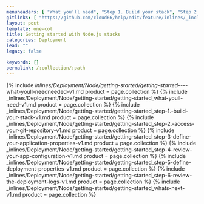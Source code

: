 ```yaml
---
menuheaders: [ "What you’ll need", "Step 1. Build your stack", "Step 2. Access your Git repository", "Step 3: Define your application properties", "Step 4: Review your app configuration", "Step 5: Define deployment properties", "Step 6: Review the deployment logs", "What's next?" ]
gitlinks: [ "https://github.com/cloud66/help/edit/feature/inlines/_includes/_inlines/Deployment/Node/getting-started/getting-started_----what-youll-needneeded-v1.md", "https://github.com/cloud66/help/edit/feature/inlines/_includes/_inlines/Deployment/Node/getting-started/getting-started_what-youll-need-v1.md", "https://github.com/cloud66/help/edit/feature/inlines/_includes/_inlines/Deployment/Node/getting-started/getting-started_step-1.-build-your-stack-v1.md", "https://github.com/cloud66/help/edit/feature/inlines/_includes/_inlines/Deployment/Node/getting-started/getting-started_step-2.-access-your-git-repository-v1.md", "https://github.com/cloud66/help/edit/feature/inlines/_includes/_inlines/Deployment/Node/getting-started/getting-started_step-3-define-your-application-properties-v1.md", "https://github.com/cloud66/help/edit/feature/inlines/_includes/_inlines/Deployment/Node/getting-started/getting-started_step-4-review-your-app-configuration-v1.md", "https://github.com/cloud66/help/edit/feature/inlines/_includes/_inlines/Deployment/Node/getting-started/getting-started_step-5-define-deployment-properties-v1.md", "https://github.com/cloud66/help/edit/feature/inlines/_includes/_inlines/Deployment/Node/getting-started/getting-started_step-6-review-the-deployment-logs-v1.md", "https://github.com/cloud66/help/edit/feature/inlines/_includes/_inlines/Deployment/Node/getting-started/getting-started_whats-next-v1.md" ]
layout: post
template: one-col
title: Getting started with Node.js stacks
categories: Deployment
lead: ""
legacy: false

keywords: []
permalink: /:collection/:path
---
```




{% include _inlines/Deployment/Node/getting-started/getting-started_----what-youll-needneeded-v1.md  product = page.collection %}
{% include _inlines/Deployment/Node/getting-started/getting-started_what-youll-need-v1.md  product = page.collection %}
{% include _inlines/Deployment/Node/getting-started/getting-started_step-1.-build-your-stack-v1.md  product = page.collection %}
{% include _inlines/Deployment/Node/getting-started/getting-started_step-2.-access-your-git-repository-v1.md  product = page.collection %}
{% include _inlines/Deployment/Node/getting-started/getting-started_step-3-define-your-application-properties-v1.md  product = page.collection %}
{% include _inlines/Deployment/Node/getting-started/getting-started_step-4-review-your-app-configuration-v1.md  product = page.collection %}
{% include _inlines/Deployment/Node/getting-started/getting-started_step-5-define-deployment-properties-v1.md  product = page.collection %}
{% include _inlines/Deployment/Node/getting-started/getting-started_step-6-review-the-deployment-logs-v1.md  product = page.collection %}
{% include _inlines/Deployment/Node/getting-started/getting-started_whats-next-v1.md  product = page.collection %}